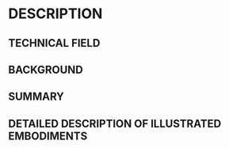 # DESCRIPTION

## TECHNICAL FIELD

## BACKGROUND

## SUMMARY

## DETAILED DESCRIPTION OF ILLUSTRATED EMBODIMENTS

